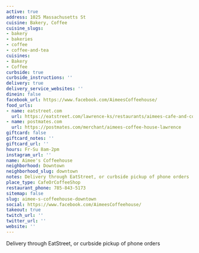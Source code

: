 ```yaml
---
active: true
address: 1025 Massachusetts St
cuisine: Bakery, Coffee
cuisine_slugs:
- bakery
- bakeries
- coffee
- coffee-and-tea
cuisines:
- Bakery
- Coffee
curbside: true
curbside_instructions: ''
delivery: true
delivery_service_websites: ''
dinein: false
facebook_url: https://www.facebook.com/AimeesCoffeehouse/
food_urls:
- name: eatstreet.com
  url: https://eatstreet.com/lawrence-ks/restaurants/aimees-cafe-and-coffee-house
- name: postmates.com
  url: https://postmates.com/merchant/aimees-coffee-house-lawrence
giftcard: false
giftcard_notes: ''
giftcard_url: ''
hours: Fr-Su 8am-2pm
instagram_url: ''
name: Aimee's Coffeehouse
neighborhood: Downtown
neighborhood_slug: downtown
notes: Delivery through EatStreet, or curbside pickup of phone orders
place_type: CafeOrCoffeeShop
restaurant_phone: 785-843-5173
sitemap: false
slug: aimee-s-coffeehouse-downtown
social: https://www.facebook.com/AimeesCoffeehouse/
takeout: true
twitch_url: ''
twitter_url: ''
website: ''
---
```


Delivery through EatStreet, or curbside pickup of phone orders